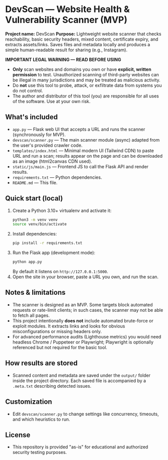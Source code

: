 # DevScan — Website Health & Vulnerability Scanner (MVP)

**Project name:** DevScan
**Purpose:** Lightweight website scanner that checks reachability, basic security headers, mixed content, certificate expiry, and extracts assets/links. Saves files and metadata locally and produces a simple human-readable result for sharing (e.g., Instagram).

**IMPORTANT LEGAL WARNING — READ BEFORE USING**
- **Only** scan websites and domains you own or have **explicit, written permission** to test. Unauthorized scanning of third-party websites can be illegal in many jurisdictions and may be treated as malicious activity.
- Do **not** use this tool to probe, attack, or exfiltrate data from systems you do not control.
- The author and distributor of this tool (you) are responsible for all uses of the software. Use at your own risk.

## What's included
- `app.py` — Flask web UI that accepts a URL and runs the scanner (synchronously for MVP).
- `devscan/scanner.py` — The main scanner module (async) adapted from the user's provided crawler code.
- `templates/index.html` — Minimal modern UI (Tailwind CDN) to paste URL and run a scan; results appear on the page and can be downloaded as an image (html2canvas CDN used).
- `static/js/main.js` — Frontend JS to call the Flask API and render results.
- `requirements.txt` — Python dependencies.
- `README.md` — This file.

## Quick start (local)
1. Create a Python 3.10+ virtualenv and activate it:
   ```bash
   python3 -m venv venv
   source venv/bin/activate
   ```
2. Install dependencies:
   ```bash
   pip install -r requirements.txt
   ```
3. Run the Flask app (development mode):
   ```bash
   python app.py
   ```
   By default it listens on `http://127.0.0.1:5000`.
4. Open the site in your browser, paste a URL you own, and run the scan.

## Notes & limitations
- The scanner is designed as an MVP. Some targets block automated requests or rate-limit clients; in such cases, the scanner may not be able to fetch all pages.
- This project intentionally **does not** include automated brute-force or exploit modules. It extracts links and looks for obvious misconfigurations or missing headers only.
- For advanced performance audits (Lighthouse metrics) you would need headless Chrome / Puppeteer or Playwright; Playwright is optionally referenced but not required for the basic tool.

## How results are stored
- Scanned content and metadata are saved under the `output/` folder inside the project directory. Each saved file is accompanied by a `.meta.txt` describing detected issues.

## Customization
- Edit `devscan/scanner.py` to change settings like concurrency, timeouts, and which heuristics to run.

## License
- This repository is provided "as-is" for educational and authorized security testing purposes.
